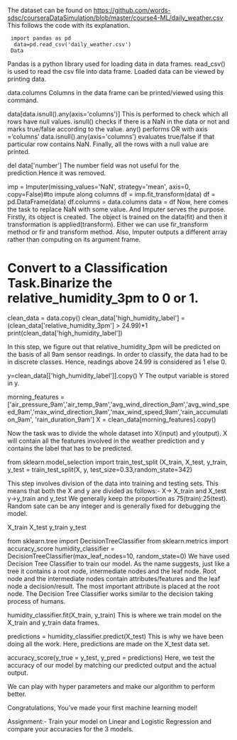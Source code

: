 The dataset can be found on https://github.com/words-sdsc/courseraDataSimulation/blob/master/course4-ML/daily_weather.csv
This follows the code with its explanation.

     import pandas as pd
      data=pd.read_csv('daily_weather.csv')
     Data
Pandas is a python library used for loading data in data frames. read_csv() is used to read the csv file into data frame. Loaded data can be viewed by printing data. 

data.columns
Columns in the data frame can be printed/viewed using this command.

data[data.isnull().any(axis='columns')]
This is performed to check which all rows have null values.
isnull() checks if there is a NaN in the data or not and marks true/false according to the value.
any() performs OR with axis =’columns’
data.isnull().any(axis='columns') evaluates true/false if that particular row contains NaN.
Finally, all the rows with a null value are printed.


del data['number']
The number field was not useful for the prediction.Hence it was removed.

imp = Imputer(missing_values='NaN', strategy='mean', axis=0, copy=False)#to impute along columns
df = imp.fit_transform(data)
df = pd.DataFrame(data)
df.columns = data.columns
data = df
Now, here comes the task to replace NaN with some value. And Imputer serves the purpose. Firstly, its object is created. The object is trained on the data(fit) and then it transformation is applied(transform). 
Either we can use fir_transform method or fir and transform method.
Also, Imputer outputs a different array rather than computing on its argument frame.

# Convert to a Classification Task.Binarize the relative_humidity_3pm to 0 or 1.
clean_data = data.copy()
clean_data['high_humidity_label'] = (clean_data['relative_humidity_3pm'] > 24.99)*1
print(clean_data['high_humidity_label'])

In this step, we figure out that relative_humidity_3pm will be predicted on the basis of all 9am sensor readings. In order to classify, the data had to be in discrete classes. Hence, readings above 24.99 is considered as 1 else 0. 

y=clean_data[['high_humidity_label']].copy()
Y
The output variable is stored in y.
    
morning_features = ['air_pressure_9am','air_temp_9am','avg_wind_direction_9am','avg_wind_speed_9am','max_wind_direction_9am','max_wind_speed_9am','rain_accumulation_9am',        'rain_duration_9am']
X = clean_data[morning_features].copy()

Now the task was to divide the whole dataset into X(input) and y(output). X will contain all the features involved in the weather prediction and y contains the label that has to be predicted. 

from sklearn.model_selection import train_test_split (X_train, X_test, y_train, y_test = train_test_split(X, y, test_size=0.33,random_state=342)

This step involves division of the data into training and testing sets. This means that both the X and y are divided as follows:-
X-> X_train and X_test
y->y_train and y_test
 We generally keep the proportion as 75(train):25(test). 
Random sate can be any integer and is generally fixed for debugging the model.

X_train
X_test
y_train
y_test


from sklearn.tree import DecisionTreeClassifier
from sklearn.metrics import accuracy_score
humidity_classifier = DecisionTreeClassifier(max_leaf_nodes=10, random_state=0)
We have used Decision Tree Classifier to train our model. As the name suggests, just like a tree it contains a root node, intermediate nodes and the leaf node. Root node and the intermediate nodes contain attributes/features and the leaf node a decision/result. The most important attribute is placed at the root node. The Decision Tree Classifier works similar to the decision taking process of humans. 

 humidity_classifier.fit(X_train, y_train)
This is where we train model on the X_train and y_train data frames. 

predictions = humidity_classifier.predict(X_test)
This is why we have been doing all the work. Here, predictions are made on the X_test data set.

accuracy_score(y_true = y_test, y_pred = predictions)
Here, we test the accuracy of our model by matching our predicted output and the actual output.

 We can play with hyper parameters and make our algorithm to perform better.

Congratulations, You’ve made your first machine learning model!

Assignment:- Train your model on Linear and Logistic Regression and compare your accuracies for the 3 models.


